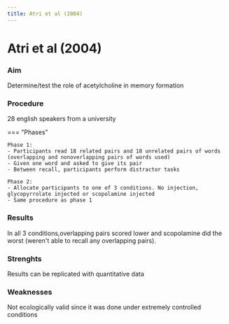 ```yaml
---
title: Atri et al (2004)
---
```

# Atri et al (2004)

### Aim
Determine/test the role of acetylcholine in memory formation

### Procedure
28 english speakers from a university

=== "Phases"

  ```
  Phase 1:
  - Participants read 18 related pairs and 18 unrelated pairs of words (overlapping and nonoverlapping pairs of words used)
  - Given one word and asked to give its pair
  - Between recall, participants perform distractor tasks
  
  Phase 2:
  - Allocate participants to one of 3 conditions. No injection, glycopyrrolate injected or scopolamine injected
  - Same procedure as phase 1
  ```

### Results
In all 3 conditions,overlapping pairs scored lower and scopolamine did the worst (weren't able to recall any overlapping pairs).

### Strenghts
Results can be replicated with quantitative data

### Weaknesses
Not ecologically valid since it was done under extremely controlled conditions
